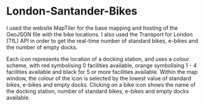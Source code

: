 # London-Santander-Bikes

I used the website MapTiler for the base mapping and hosting of the GeoJSON file with the bike locations. I also used the Transport for London (TfL) API in order to get the real-time number of standard bikes, e-bikes and the number of empty docks.

Each icon represents the location of a docking station, and uses a colour scheme, with red symbolising 0 facilities available, orange symbolising 1 - 4 facilities available and black for 5 or more facilities available. Within the map window, the colour of the icon is selected by the lowest value of standard bikes, e-bikes and empty docks. Clicking on a bike icon shows the name of the docking station, number of standard bikes, e-bikes and empty docks available.
